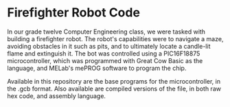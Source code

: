 # Firefighter Robot Code

In our grade twelve Computer Engineering class, we were tasked with building a firefighter robot. The robot's capabilities were to navigate a maze, avoiding obstacles in it such as pits, and to ultimately locate a candle-lit flame and extinguish it. The bot was controlled using a PIC16F18875 microcontroller, which was programmed with Great Cow Basic as the language, and MELab's mePROG software to program the chip.

Available in this repository are the base programs for the microcontroller, in the .gcb format. Also available are compiled versions of the file, in both raw hex code, and assembly language. 
